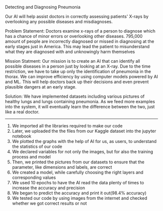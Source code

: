 Detecting and Diagnosing Pneumonia

Our AI will help assist doctors in correctly assessing patients' X-rays by overlooking any possible diseases and misdiagnoses.

Problem Statement: 
Doctors examine x-rays of a person to diagnose which has a chance of minor errors or overlooking other diseases. 
795,000 amount of people are incorrectly diagnosed or missed in diagnosing at the early stages just in America. 
This may lead the patient to misunderstand what they are diagnosed with and unknowingly harm themselves

Mission Statment:
Our mission is to create an AI that can identify all possible diseases in a person just by looking at an X-ray. 
Due to the time restriction, we have to take up only the identification of pneumonia in the thorax. We can improve efficiency by using computer models powered by AI and ML. 
This will help doctors back up their decisions and even prevent plausible dangers at an early stage.

Solution:
We have implemented datasets including various pictures of healthy lungs and lungs containing pneumonia. 
As we feed more examples into the system, it will eventually learn the difference between the two, just like a real doctor.

______________________________________________________________________________________________________________________________________________________________________________________


1. We imported all the libraries required to make our code
2. Later, we uploaded the the files from our Kaggle dataset into the jupyter notebook
3. We plotted the graphs with the help of AI for us, as users, to understand the statistics of our code
4. We declared variables for not only the images, but for also the training process and model
5. Then, we printed the pictures from our datasets to ensure that the parameter, like dimensions and labels, are correct
6. We created a model, while carefully choosing the right layers and corresponding values
7. We used 10 epochs to have the AI read the data plenty of times to increase the accuracy and precision
8. We began to predict the accuracy and print it out(98.4% accuracy)
9. We tested our code by using images from the internet and checked whether we got correct results or not
